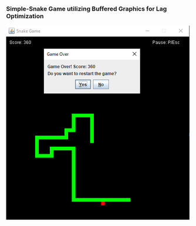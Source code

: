 ### Simple-Snake Game utilizing Buffered Graphics for Lag Optimization
![SnakeGame](/images/snakegame.png?raw=true "Snake Game")
